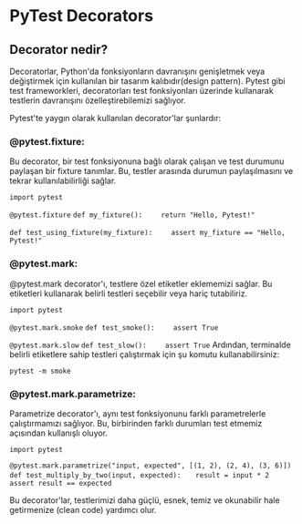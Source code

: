 # PyTest Decorators
## Decorator nedir?
Decoratorlar, Python'da fonksiyonların davranışını genişletmek veya değiştirmek için kullanılan bir tasarım kalıbıdır(design pattern). Pytest gibi test frameworkleri, decoratorları test fonksiyonları üzerinde kullanarak testlerin davranışını özelleştirebilemizi sağlıyor.

Pytest'te yaygın olarak kullanılan decorator'lar şunlardır:

### @pytest.fixture:
Bu decorator, bir test fonksiyonuna bağlı olarak çalışan ve test durumunu paylaşan bir fixture tanımlar. Bu, testler arasında durumun paylaşılmasını ve tekrar kullanılabilirliği sağlar.

`import pytest`

`@pytest.fixture`
`def my_fixture():`
`    return "Hello, Pytest!"`

`def test_using_fixture(my_fixture):`
`    assert my_fixture == "Hello, Pytest!"`

### @pytest.mark:
@pytest.mark decorator'ı, testlere özel etiketler eklememizi sağlar. Bu etiketleri kullanarak belirli testleri seçebilir veya hariç tutabiliriz.


`import pytest`

`@pytest.mark.smoke`
`def test_smoke():`
`    assert True`

`@pytest.mark.slow`
`def test_slow():`
`    assert True`
Ardından, terminalde belirli etiketlere sahip testleri çalıştırmak için şu komutu kullanabilirsiniz:

`pytest -m smoke`

### @pytest.mark.parametrize:
Parametrize decorator'ı, aynı test fonksiyonunu farklı parametrelerle çalıştırmamızı sağlıyor. Bu, birbirinden farklı durumları test etmemiz açısından  kullanışlı oluyor.


`import pytest`

`@pytest.mark.parametrize("input, expected", [(1, 2), (2, 4), (3, 6)]) `
`def test_multiply_by_two(input, expected):`
`   result = input * 2`
`   assert result == expected `

 Bu decorator'lar, testlerimizi daha güçlü, esnek, temiz ve okunabilir hale getirmenize (clean code) yardımcı olur.